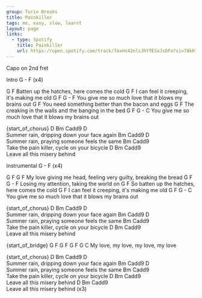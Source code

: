 ```yaml
---
group: Turin Breaks
title: Painkiller
tags: me, easy, slow, learnt
layout: page
links:
  - type: Spotify
    title: Painkiller
    url: https://open.spotify.com/track/7axHs42nlsJhYTESxJsDFo?si=78kHlI6-QXut-V_HxIj1rw
---
```


Capo on 2nd fret

Intro
G - F (x4)

G                          F
Batten up the hatches, here comes the cold
G                          F
I can feel it creeping, it's making me old
G                          F                        G - F
You give me so much love that it blows my brains out
G                          F
You need something better than the bacon and eggs
G                          F
The creaking in the walls and the banging in the bed
G                          F                        G - C
You give me so much love that it blows my brains out

{start_of_chorus}
D       Bm   Cadd9                        D  
 Summer rain, dripping down your face again
        Bm   Cadd9                        D  
 Summer rain, praying someone feels the same
          Bm           Cadd9                          
 Take the pain killer, cycle on your bicycle
D                 Bm    Cadd9                          
Leave all this misery behind

instrumental
G - F (x4)


G         F             G                        F
My love giving me head, feeling very guilty, breaking the bread
G                          F            G - F
Losing my attention, taking the world on
G                          F
So batten up the hatches, here comes the cold
G                          F
I can feel it creeping, it's making me old
G                          F                        G - C
You give me so much love that it blows my brains out

{start_of_chorus}
D       Bm   Cadd9                        D  
 Summer rain, dripping down your face again
        Bm   Cadd9                        D  
 Summer rain, praying someone feels the same
          Bm           Cadd9                          
 Take the pain killer, cycle on your bicycle
D                 Bm    Cadd9                          
Leave all this misery behind

{start_of_bridge}
G      F G      F G      F G      C
My love, my love, my love, my love

{start_of_chorus}
D       Bm   Cadd9                        D  
 Summer rain, dripping down your face again
        Bm   Cadd9                        D  
 Summer rain, praying someone feels the same
          Bm           Cadd9                          
 Take the pain killer, cycle on your bicycle
D                 Bm    Cadd9                          
Leave all this misery behind
D                 Bm    Cadd9                          
Leave all this misery behind    (x3)


